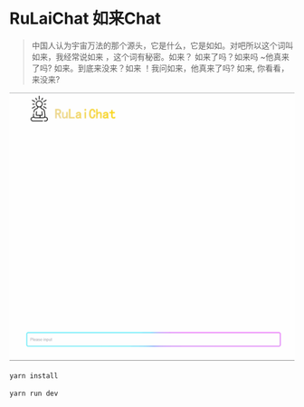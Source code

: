 # RuLaiChat  如来Chat

> 中国人认为宇宙万法的那个源头，它是什么，它是如如。对吧所以这个词叫如来，我经常说如来 ，这个词有秘密。如来？ 如来了吗？如来吗 ~他真来了吗? 如来。到底来没来？如来 ！我问如来，他真来了吗? 如来, 你看看，来没来?
>

![Example Image](./preview.gif)

`yarn install`

`yarn run dev`

